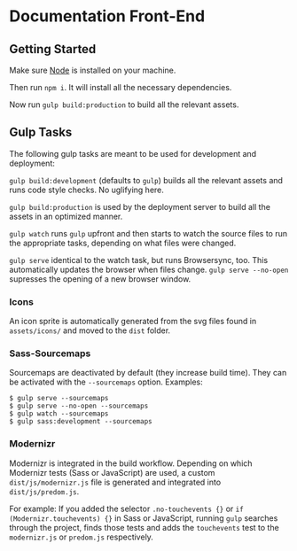 # Documentation Front-End

## Getting Started
Make sure [Node](nodejs.org) is installed on your machine.

Then run `npm i`. It will install all the necessary dependencies.

Now run `gulp build:production` to build all the relevant assets.

## Gulp Tasks

The following gulp tasks are meant to be used for development and deployment:

`gulp build:development` (defaults to `gulp`) builds all the relevant assets and runs code style checks. No uglifying here.

`gulp build:production` is used by the deployment server to build all the assets in an optimized manner.

`gulp watch` runs `gulp` upfront and then starts to watch the source files to run the appropriate tasks, depending on what files were changed.

`gulp serve` identical to the watch task, but runs Browsersync, too. This automatically updates the browser when files change. `gulp serve --no-open` supresses the opening of a new browser window.

### Icons
An icon sprite is automatically generated from the svg files found in `assets/icons/` and moved to the `dist` folder.

### Sass-Sourcemaps

Sourcemaps are deactivated by default (they increase build time). They can be activated with the `--sourcemaps` option. Examples:

```
$ gulp serve --sourcemaps
$ gulp serve --no-open --sourcemaps
$ gulp watch --sourcemaps
$ gulp sass:development --sourcemaps
```

### Modernizr

Modernizr is integrated in the build workflow. Depending on which Modernizr tests (Sass or JavaScript) are used, a custom `dist/js/modernizr.js` file is generated and integrated into `dist/js/predom.js`.

For example: If you added the selector `.no-touchevents {}` or `if (Modernizr.touchevents) {}` in Sass or JavaScript, running `gulp` searches through the project, finds those tests and adds the `touchevents` test to the `modernizr.js` or `predom.js` respectively.
